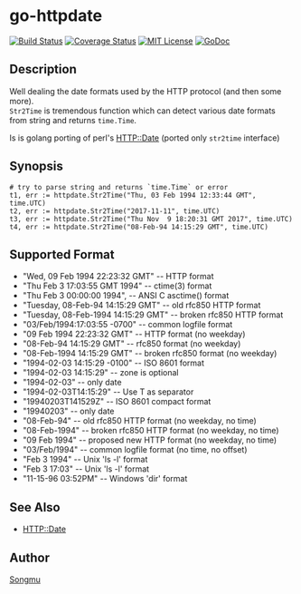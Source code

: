 go-httpdate
=======

[![Build Status](https://travis-ci.org/Songmu/go-httpdate.png?branch=master)][travis]
[![Coverage Status](https://coveralls.io/repos/Songmu/go-httpdate/badge.png?branch=master)][coveralls]
[![MIT License](http://img.shields.io/badge/license-MIT-blue.svg?style=flat-square)][license]
[![GoDoc](https://godoc.org/github.com/Songmu/go-httpdate?status.svg)][godoc]

[travis]: https://travis-ci.org/Songmu/go-httpdate
[coveralls]: https://coveralls.io/r/Songmu/go-httpdate?branch=master
[license]: https://github.com/Songmu/go-httpdate/blob/master/LICENSE
[godoc]: https://godoc.org/github.com/Songmu/go-httpdate

## Description

Well dealing the date formats used by the HTTP protocol (and then some more).  
`Str2Time` is tremendous function which can detect various date formats from string and returns `time.Time`.

Is is golang porting of perl's [HTTP::Date](https://metacpan.org/pod/HTTP::Date) (ported only `str2time` interface)

## Synopsis

    # try to parse string and returns `time.Time` or error
    t1, err := httpdate.Str2Time("Thu, 03 Feb 1994 12:33:44 GMT", time.UTC)
    t2, err := httpdate.Str2Time("2017-11-11", time.UTC)
    t3, err := httpdate.Str2Time("Thu Nov  9 18:20:31 GMT 2017", time.UTC)
    t4, err := httpdate.Str2Time("08-Feb-94 14:15:29 GMT", time.UTC)

## Supported Format

-  "Wed, 09 Feb 1994 22:23:32 GMT"       -- HTTP format
-  "Thu Feb  3 17:03:55 GMT 1994"        -- ctime(3) format
-  "Thu Feb  3 00:00:00 1994",           -- ANSI C asctime() format
-  "Tuesday, 08-Feb-94 14:15:29 GMT"     -- old rfc850 HTTP format
-  "Tuesday, 08-Feb-1994 14:15:29 GMT"   -- broken rfc850 HTTP format
-  "03/Feb/1994:17:03:55 -0700"   -- common logfile format
-  "09 Feb 1994 22:23:32 GMT"     -- HTTP format (no weekday)
-  "08-Feb-94 14:15:29 GMT"       -- rfc850 format (no weekday)
-  "08-Feb-1994 14:15:29 GMT"     -- broken rfc850 format (no weekday)
-  "1994-02-03 14:15:29 -0100"    -- ISO 8601 format
-  "1994-02-03 14:15:29"          -- zone is optional
-  "1994-02-03"                   -- only date
-  "1994-02-03T14:15:29"          -- Use T as separator
-  "19940203T141529Z"             -- ISO 8601 compact format
-  "19940203"                     -- only date
-  "08-Feb-94"         -- old rfc850 HTTP format    (no weekday, no time)
-  "08-Feb-1994"       -- broken rfc850 HTTP format (no weekday, no time)
-  "09 Feb 1994"       -- proposed new HTTP format  (no weekday, no time)
-  "03/Feb/1994"       -- common logfile format     (no time, no offset)
-  "Feb  3  1994"      -- Unix 'ls -l' format
-  "Feb  3 17:03"      -- Unix 'ls -l' format
-  "11-15-96  03:52PM" -- Windows 'dir' format

## See Also

- [HTTP::Date](https://metacpan.org/pod/HTTP::Date)

## Author

[Songmu](https://github.com/Songmu)
